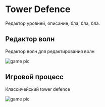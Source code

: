 # Tower Defence
Редактор уровней, описание, бла, бла, бла.

## Редактор волн

Редактор волн для редактирования волн

<img src="/pics/TowerDefence(Unity)/TD_1.gif" alt="game pic"/>

## Игровой процесс 

Классичейский tower defence 

<img src="/pics/TowerDefence(Unity)/TD_2.gif" alt="game pic"/>


